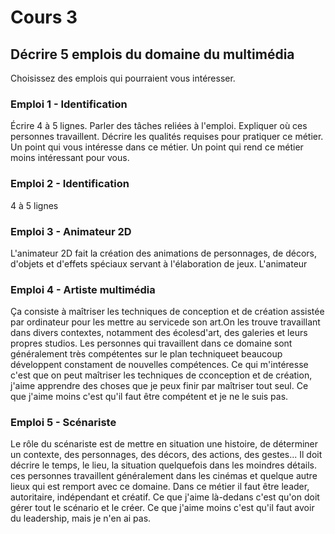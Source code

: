 # Cours 3
## Décrire 5 emplois du domaine du multimédia
Choisissez des emplois qui pourraient vous intéresser. 

### Emploi 1 - Identification
Écrire 4 à 5 lignes. Parler des tâches reliées à l'emploi. Expliquer où ces personnes travaillent. Décrire les qualités requises pour pratiquer ce métier. Un point qui vous intéresse dans ce métier. Un point qui rend ce métier moins intéressant pour vous.  

### Emploi 2 - Identification
4 à 5 lignes

### Emploi 3 - Animateur 2D
L'animateur 2D fait la création des animations de personnages, de décors, d'objets et d'effets spéciaux servant à l'élaboration de jeux. L'animateur 

### Emploi 4 - Artiste multimédia
Ça consiste à maîtriser les techniques de conception et de création assistée par ordinateur pour les mettre au servicede son art.On les trouve travaillant dans divers contextes, notamment des écolesd'art, des galeries et leurs propres studios. Les personnes qui travaillent dans ce domaine sont généralement très compétentes sur le plan techniqueet beaucoup développent constament de nouvelles compétences. Ce qui m'intéresse c'est que on peut maîtriser les techniques de cconception et de création, j'aime apprendre des choses que je peux finir par maîtriser tout seul. Ce que j'aime moins c'est qu'il faut être compétent et je ne le suis pas. 

### Emploi 5 - Scénariste
Le rôle du scénariste est de mettre en situation une histoire, de déterminer un contexte, des personnages, des décors, des actions, des gestes... Il doit décrire le temps, le lieu, la situation quelquefois dans les moindres détails. ces personnes travaillent généralement dans les cinémas et quelque autre lieux qui est remport avec ce domaine. Dans ce métier il faut être leader, autoritaire, indépendant et créatif. Ce que j'aime là-dedans c'est qu'on doit gérer tout le scénario et le créer. Ce que j'aime moins c'est qu'il faut avoir du leadership, mais je n'en ai pas.

